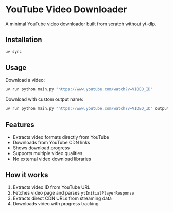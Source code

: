 # YouTube Video Downloader

A minimal YouTube video downloader built from scratch without yt-dlp.

## Installation

```bash
uv sync
```

## Usage

Download a video:
```bash
uv run python main.py "https://www.youtube.com/watch?v=VIDEO_ID"
```

Download with custom output name:
```bash
uv run python main.py "https://www.youtube.com/watch?v=VIDEO_ID" output.mp4
```

## Features

- Extracts video formats directly from YouTube
- Downloads from YouTube CDN links
- Shows download progress
- Supports multiple video qualities
- No external video download libraries

## How it works

1. Extracts video ID from YouTube URL
2. Fetches video page and parses `ytInitialPlayerResponse`
3. Extracts direct CDN URLs from streaming data
4. Downloads video with progress tracking
